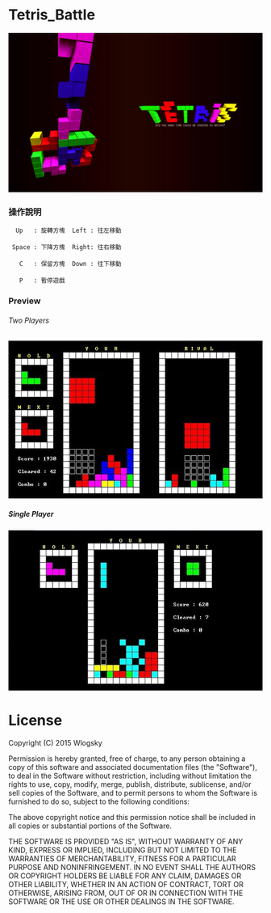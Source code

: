 # Tetris_Battle

![shot](./pic/pic.jpg)

### 操作說明

      Up   : 旋轉方塊  Left : 往左移動

     Space : 下降方塊  Right: 往右移動

       C   : 保留方塊  Down : 往下移動

       P   : 暫停遊戲
     
     
     
### Preview

###### Two Players
![preshot](./pic/preview.jpg)

##### Single Player
![preshot2](./pic/preview2.jpg)
     
License
=====    
     
Copyright (C) 2015 Wlogsky

Permission is hereby granted, free of charge, to any person obtaining a copy of this software and associated documentation files (the "Software"), to deal in the Software without restriction, including without limitation the rights to use, copy, modify, merge, publish, distribute, sublicense, and/or sell copies of the Software, and to permit persons to whom the Software is furnished to do so, subject to the following conditions:

The above copyright notice and this permission notice shall be included in all copies or substantial portions of the Software.

THE SOFTWARE IS PROVIDED "AS IS", WITHOUT WARRANTY OF ANY KIND, EXPRESS OR IMPLIED, INCLUDING BUT NOT LIMITED TO THE WARRANTIES OF MERCHANTABILITY, FITNESS FOR A PARTICULAR PURPOSE AND NONINFRINGEMENT. IN NO EVENT SHALL THE AUTHORS OR COPYRIGHT HOLDERS BE LIABLE FOR ANY CLAIM, DAMAGES OR OTHER LIABILITY, WHETHER IN AN ACTION OF CONTRACT, TORT OR OTHERWISE, ARISING FROM, OUT OF OR IN CONNECTION WITH THE SOFTWARE OR THE USE OR OTHER DEALINGS IN THE SOFTWARE.

